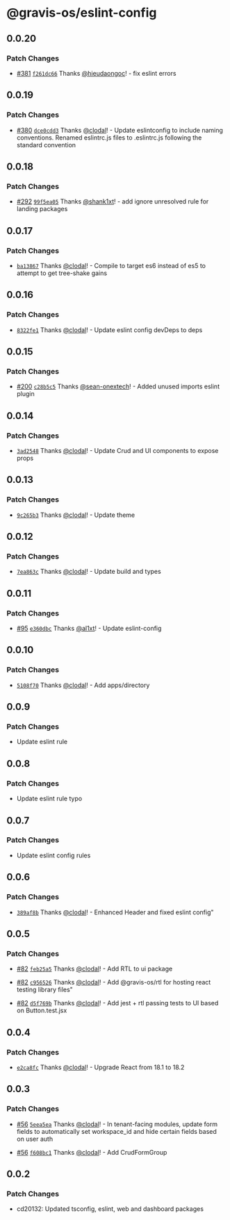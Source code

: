 # @gravis-os/eslint-config

## 0.0.20

### Patch Changes

- [#381](https://github.com/gravis-os/gravis-os/pull/381) [`f261dc66`](https://github.com/gravis-os/gravis-os/commit/f261dc66a0a0dd1093acbf7be473bd392e700c4f) Thanks [@hieudaongoc](https://github.com/hieudaongoc)! - fix eslint errors

## 0.0.19

### Patch Changes

- [#380](https://github.com/gravis-os/gravis-os/pull/380) [`dce0cdd3`](https://github.com/gravis-os/gravis-os/commit/dce0cdd33ab354f23e75e5576a4ece81f849dace) Thanks [@clodal](https://github.com/clodal)! - Update eslintconfig to include naming conventions. Renamed eslintrc.js files to .eslintrc.js following the standard convention

## 0.0.18

### Patch Changes

- [#292](https://github.com/gravis-os/gravis-os/pull/292) [`99f5ea05`](https://github.com/gravis-os/gravis-os/commit/99f5ea052b5f7fa5ef5e8d95fc35a833f7b98015) Thanks [@shank1xt](https://github.com/shank1xt)! - add ignore unresolved rule for landing packages

## 0.0.17

### Patch Changes

- [`ba13867`](https://github.com/gravis-os/gravis-os/commit/ba13867ea27da5ee5087f4530fe91a57bacc84ea) Thanks [@clodal](https://github.com/clodal)! - Compile to target es6 instead of es5 to attempt to get tree-shake gains

## 0.0.16

### Patch Changes

- [`8322fe1`](https://github.com/gravis-os/gravis-os/commit/8322fe18a82996e01769113620003ff146a575c3) Thanks [@clodal](https://github.com/clodal)! - Update eslint config devDeps to deps

## 0.0.15

### Patch Changes

- [#200](https://github.com/gravis-os/gravis-os/pull/200) [`c28b5c5`](https://github.com/gravis-os/gravis-os/commit/c28b5c549e8e68ba2d190b087d0094724f2cd0dd) Thanks [@sean-onextech](https://github.com/sean-onextech)! - Added unused imports eslint plugin

## 0.0.14

### Patch Changes

- [`3ad2548`](https://github.com/gravis-os/gravis-os/commit/3ad25484aa12d3992ba5ddfe2b6f7593ea66a39a) Thanks [@clodal](https://github.com/clodal)! - Update Crud and UI components to expose props

## 0.0.13

### Patch Changes

- [`9c265b3`](https://github.com/gravis-os/gravis-os/commit/9c265b33226805d9897697941d2541a7702f3432) Thanks [@clodal](https://github.com/clodal)! - Update theme

## 0.0.12

### Patch Changes

- [`7ea863c`](https://github.com/gravis-os/gravis-os/commit/7ea863c043105daccc473a1a3e59882ea2082c45) Thanks [@clodal](https://github.com/clodal)! - Update build and types

## 0.0.11

### Patch Changes

- [#95](https://github.com/gravis-os/gravis-os/pull/95) [`e360dbc`](https://github.com/gravis-os/gravis-os/commit/e360dbc6e080feeb117eb0e05bf704a861a3edb5) Thanks [@al1xt](https://github.com/al1xt)! - Update eslint-config

## 0.0.10

### Patch Changes

- [`5108f70`](https://github.com/gravis-os/gravis-os/commit/5108f701430f32ffa7599e196a0a496fb05d8bae) Thanks [@clodal](https://github.com/clodal)! - Add apps/directory

## 0.0.9

### Patch Changes

- Update eslint rule

## 0.0.8

### Patch Changes

- Update eslint rule typo

## 0.0.7

### Patch Changes

- Update eslint config rules

## 0.0.6

### Patch Changes

- [`389af8b`](https://github.com/gravis-os/gravis-os/commit/389af8b3fe086131b059a55dba976ad8c2fa4e94) Thanks [@clodal](https://github.com/clodal)! - Enhanced Header and fixed eslint config"

## 0.0.5

### Patch Changes

- [#82](https://github.com/gravis-os/gravis-os/pull/82) [`feb25a5`](https://github.com/gravis-os/gravis-os/commit/feb25a5bc5c9292f32657e3bbaf2d860d37b0c48) Thanks [@clodal](https://github.com/clodal)! - Add RTL to ui package

* [#82](https://github.com/gravis-os/gravis-os/pull/82) [`c956526`](https://github.com/gravis-os/gravis-os/commit/c9565260b8b10ef1834613bd045c89b90a482a32) Thanks [@clodal](https://github.com/clodal)! - Add @gravis-os/rtl for hosting react testing library files"

- [#82](https://github.com/gravis-os/gravis-os/pull/82) [`d5f769b`](https://github.com/gravis-os/gravis-os/commit/d5f769be4fd88388f730a1fe50ac5927d32a61fc) Thanks [@clodal](https://github.com/clodal)! - Add jest + rtl passing tests to UI based on Button.test.jsx

## 0.0.4

### Patch Changes

- [`e2ca8fc`](https://github.com/gravis-os/gravis-os/commit/e2ca8fcd251bd54ca4b7d547d1ded93667171f6b) Thanks [@clodal](https://github.com/clodal)! - Upgrade React from 18.1 to 18.2

## 0.0.3

### Patch Changes

- [#56](https://github.com/gravis-os/gravis-os/pull/56) [`5eea5ea`](https://github.com/gravis-os/gravis-os/commit/5eea5ea523259dd86b08d8206faf3da3349124d4) Thanks [@clodal](https://github.com/clodal)! - In tenant-facing modules, update form fields to automatically set workspace_id and hide certain fields based on user auth

* [#56](https://github.com/gravis-os/gravis-os/pull/56) [`f608bc1`](https://github.com/gravis-os/gravis-os/commit/f608bc1c95f71d248cd0c89d01d85a17fc9a2ce6) Thanks [@clodal](https://github.com/clodal)! - Add CrudFormGroup

## 0.0.2

### Patch Changes

- cd20132: Updated tsconfig, eslint, web and dashboard packages
